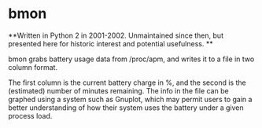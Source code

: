 # bmon

**Written in Python 2 in 2001-2002. Unmaintained since then, but presented here for historic interest and potential usefulness. **

bmon grabs battery usage data from /proc/apm, and writes it to a file in two column format. 

The first column is the current battery charge in %, and the second is the (estimated) number of minutes remaining. The info in the file can be graphed using a system such as Gnuplot, which may permit users to gain a better understanding of how their system uses the battery under a given process load.